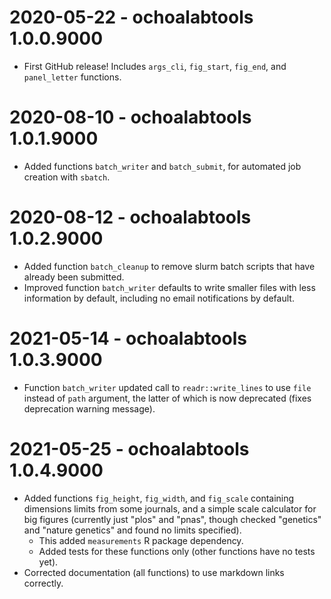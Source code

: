 # 2020-05-22 - ochoalabtools 1.0.0.9000

* First GitHub release!  Includes `args_cli`, `fig_start`, `fig_end`, and `panel_letter` functions.

# 2020-08-10 - ochoalabtools 1.0.1.9000

* Added functions `batch_writer` and `batch_submit`, for automated job creation with `sbatch`.

# 2020-08-12 - ochoalabtools 1.0.2.9000

* Added function `batch_cleanup` to remove slurm batch scripts that have already been submitted.
* Improved function `batch_writer` defaults to write smaller files with less information by default, including no email notifications by default.

# 2021-05-14 - ochoalabtools 1.0.3.9000

* Function `batch_writer` updated call to `readr::write_lines` to use `file` instead of `path` argument, the latter of which is now deprecated (fixes deprecation warning message).

# 2021-05-25 - ochoalabtools 1.0.4.9000

* Added functions `fig_height`, `fig_width`, and `fig_scale` containing dimensions limits from some journals, and a simple scale calculator for big figures (currently just "plos" and "pnas", though checked "genetics" and "nature genetics" and found no limits specified).
  - This added `measurements` R package dependency.
  - Added tests for these functions only (other functions have no tests yet).
* Corrected documentation (all functions) to use markdown links correctly.
